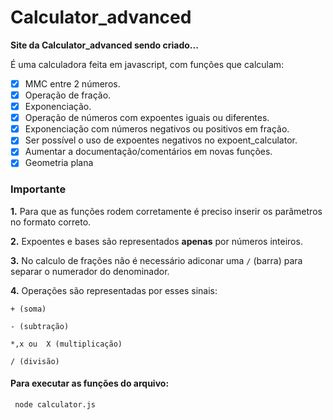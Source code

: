 # Calculator_advanced

**Site da Calculator_advanced sendo criado...**

<p>É uma calculadora feita em javascript, com funções que calculam:  <p>

- [x] MMC entre 2 números.
- [x] Operação de fração.
- [x] Exponenciação.
- [x] Operação de números com expoentes iguais ou diferentes.
- [x] Exponenciação com números negativos ou positivos em fração.
- [x] Ser possível o uso de expoentes negativos no expoent_calculator.
- [x] Aumentar a documentação/comentários em novas funções.
- [x] Geometria plana 

### **Importante**

**1.** Para que as funções rodem corretamente é preciso inserir os parâmetros no formato correto.

**2.** Expoentes e bases são representados **apenas** por números inteiros.

**3.** No calculo de frações não é necessário adiconar uma ``/`` (barra) para separar o numerador do denominador.

**4.** Operações são representadas por esses sinais: 

``` + (soma) ```

``` - (subtração) ```

``` *,x ou  X (multiplicação) ```

``` / (divisão) ```


#### Para executar as funções do arquivo:
``` 
 node calculator.js
```